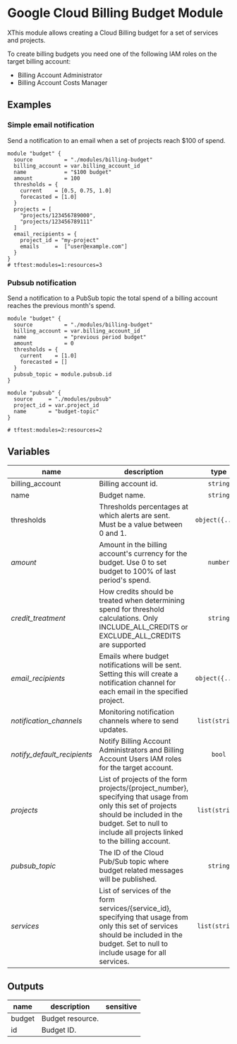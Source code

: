 # Google Cloud Billing Budget Module

XThis module allows creating a Cloud Billing budget for a set of services and projects.

To create billing budgets you need one of the following IAM roles on the target billing account:

* Billing Account Administrator
* Billing Account Costs Manager

## Examples

### Simple email notification

Send a notification to an email when a set of projects reach $100 of spend.

```hcl
module "budget" {
  source          = "./modules/billing-budget"
  billing_account = var.billing_account_id
  name            = "$100 budget"
  amount          = 100
  thresholds = {
    current    = [0.5, 0.75, 1.0]
    forecasted = [1.0]
  }
  projects = [
    "projects/123456789000",
    "projects/123456789111"
  ]
  email_recipients = {
    project_id = "my-project"
    emails     =  ["user@example.com"]
  }
}
# tftest:modules=1:resources=3
```

### Pubsub notification

Send a notification to a PubSub topic the total spend of a billing account reaches the previous month's spend.


```hcl
module "budget" {
  source          = "./modules/billing-budget"
  billing_account = var.billing_account_id
  name            = "previous period budget"
  amount          = 0
  thresholds = {
    current    = [1.0]
    forecasted = []
  }
  pubsub_topic = module.pubsub.id
}

module "pubsub" {
  source     = "./modules/pubsub"
  project_id = var.project_id
  name       = "budget-topic"
}

# tftest:modules=2:resources=2
```

<!-- BEGIN TFDOC -->
## Variables

| name | description | type | required | default |
|---|---|:---: |:---:|:---:|
| billing_account | Billing account id. | <code title="">string</code> | ✓ |  |
| name | Budget name. | <code title="">string</code> | ✓ |  |
| thresholds | Thresholds percentages at which alerts are sent. Must be a value between 0 and 1. | <code title="object&#40;&#123;&#10;current    &#61; list&#40;number&#41;&#10;forecasted &#61; list&#40;number&#41;&#10;&#125;&#41;&#10;validation &#123;&#10;condition     &#61; length&#40;var.thresholds.current&#41; &#62; 0 &#124;&#124; length&#40;var.thresholds.forecasted&#41; &#62; 0&#10;error_message &#61; &#34;Must specify at least one budget threshold.&#34;&#10;&#125;">object({...})</code> | ✓ |  |
| *amount* | Amount in the billing account's currency for the budget. Use 0 to set budget to 100% of last period's spend. | <code title="">number</code> |  | <code title="">0</code> |
| *credit_treatment* | How credits should be treated when determining spend for threshold calculations. Only INCLUDE_ALL_CREDITS or EXCLUDE_ALL_CREDITS are supported | <code title="">string</code> |  | <code title="INCLUDE_ALL_CREDITS&#10;validation &#123;&#10;condition &#61; &#40;&#10;var.credit_treatment &#61;&#61; &#34;INCLUDE_ALL_CREDITS&#34; &#124;&#124;&#10;var.credit_treatment &#61;&#61; &#34;EXCLUDE_ALL_CREDITS&#34;&#10;&#41;&#10;error_message &#61; &#34;Argument credit_treatment must be INCLUDE_ALL_CREDITS or EXCLUDE_ALL_CREDITS.&#34;&#10;&#125;">...</code> |
| *email_recipients* | Emails where budget notifications will be sent. Setting this will create a notification channel for each email in the specified project. | <code title="object&#40;&#123;&#10;project_id &#61; string&#10;emails     &#61; list&#40;string&#41;&#10;&#125;&#41;">object({...})</code> |  | <code title="">null</code> |
| *notification_channels* | Monitoring notification channels where to send updates. | <code title="list&#40;string&#41;">list(string)</code> |  | <code title="">null</code> |
| *notify_default_recipients* | Notify Billing Account Administrators and Billing Account Users IAM roles for the target account. | <code title="">bool</code> |  | <code title="">false</code> |
| *projects* | List of projects of the form projects/{project_number}, specifying that usage from only this set of projects should be included in the budget. Set to null to include all projects linked to the billing account. | <code title="list&#40;string&#41;">list(string)</code> |  | <code title="">null</code> |
| *pubsub_topic* | The ID of the Cloud Pub/Sub topic where budget related messages will be published. | <code title="">string</code> |  | <code title="">null</code> |
| *services* | List of services of the form services/{service_id}, specifying that usage from only this set of services should be included in the budget. Set to null to include usage for all services. | <code title="list&#40;string&#41;">list(string)</code> |  | <code title="">null</code> |

## Outputs

| name | description | sensitive |
|---|---|:---:|
| budget | Budget resource. |  |
| id | Budget ID. |  |
<!-- END TFDOC -->
